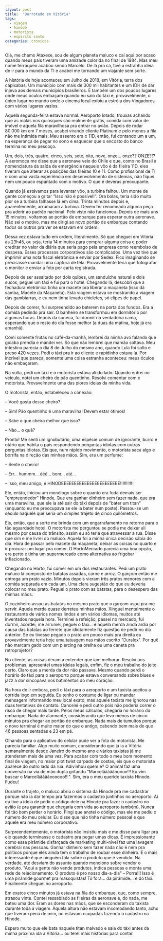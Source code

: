 ```yaml
---
layout: post
title:  "Derrotado em Vitória"
tags:
  - viagem
  - hinode
  - motorista
  - espirito santo
categories: cronicas
---
```


Olá, me chamo Ataxexe, sou de algum planeta maluco e caí aqui por acaso quando meus pais tiveram uma amizade colorida no final de 1984. Mas meu nome terráqueo acabou sendo Marcelo. De lá pra cá, tive a estranha ideia de ir para o mundo da TI e acabei me tornando um viajante sem sorte.

A história de hoje aconteceu em Julho de 2018, em Vitória, terra dos capixabas. Um município com mais de 300 mil habitantes e um IDH de dar injeva aos demais municípios brasileiros. É também um dos poucos lugares onde meus óculos embaçam quando eu saio do táxi e, provavelmente, o único lugar no mundo onde o cinema local exibiu a estréia dos Vingadores com vários lugares vazios.

Aquela segunda-feira estava normal. Aeroporto lotado, trouxas achando que as malas nos quiosques são realmente grátis, comida com valor de imóvel e aquela fila maravilhosa pra entrar no avião. Depois de rodar 80.000 km em 7 meses, acabei virando cliente Platinum e pelo menos a fila não me intimida mais. Meu assento era o 11D, então, fui contando um a um, na esperança de pegar no sono e esquecer que o encosto do banco termina no meu pescoço.

Um, dois, três, quatro, cinco, seis, sete, oito, nove, onze... onze?? ONZE?!? A aeromoça me disse que a aeronave veio do Chile e que, como no Brasil a nomenclatura da saída de emergência naquele vôo é da fileira 11D, eles tiveram que alterar as posições das fileiras 10 e 11. Como profissional de TI e com uma vasta experiência em desenvolvimento de sistemas, não fiquei nem um pouco espantado com o motivo. O que é deveras preocupante.

Quando já estávamos para levantar vôo, a turbina falhou. Um monte de gente começou a gritar "Isso não é possível!". Ora bolas, teria sido muito pior se a turbina falhasse lá em cima. Trinta minutos depois e, aparentemente, arrumaram a turbina. Devem ter renomeado alguma peça pra aderir ao padrão nacional. Pelo visto não funcionou. Depois de mais uns 15 minutos, voltamos ao portão de embarque para esperar outra aeronave. Não sei o motivo, mas me dirigi ao novo portão de embarque contando todos os outros pra ver se estavam em ordem.

Dessa vez estava tudo em ordem, literalmente. Só que cheguei em Vitória às 23h45, ou seja, teria 14 minutos para comprar alguma coisa e poder creditar no valor da diária que seria pago pela empresa como reembolso de despesa. Esses processos corporativos são complicados. Uma vez tive que imprimir uma nota fiscal eletrônica e enviar por Sedex. Fico imaginando se precisasse mandar uma captura de tela. Provavelmente teria que fotografar o monitor e enviar a foto por carta registrada.

Depois de ser assaltado por dois quibes, um sanduíche natural e dois sucos, peguei um táxi e fui para o hotel. Chegando lá, descobri que a fechadura eletrônica tinha um macete pra liberar a maçaneta (isso dá samba, Macete da Maçaneta). Esta viagem estava se mostrando a viagem das gambiarras, e eu nem tinha levado chicletes, só clipes de papel.

Depois de comer, fui surpreendido ao baterem na porta dos fundos. Era a comida pedindo pra sair. O banheiro se transformou em dormitório por algumas horas. Depois da soneca, fui dormir na verdadeira cama, esperando que o resto do dia fosse melhor (a duas da matina, hoje já era amanhã).

Comi somente frutas no café-da-manhã, lembrei da minha avó falando que goiaba prendia e mandei ver. Só que não lembrei que mamão soltava. Meu intestino parecia o dia 8 de Julho do mesmo ano, quando Lula foi solto e preso 420 vezes. Pedi o táxi pra ir ao cliente e rapidinho estava lá. Por incrível que pareça, somente uma coisa estranha aconteceu: meus óculos não embaçaram.

Na volta, pedi um táxi e o motorista estava ali do lado. Quando entrei no veículo, notei um cheiro de pão quentinho. Resolvi comentar com o motorista. Provavelmente uma das piores ideias da minha vida.

O motorista, então, estabeleceu a conexão:

– Você gosta desse cheiro?

– Sim! Pão quentinho é uma maravilha! Devem estar ótimos!

– Sabe o que cheira melhor que isso?

– Não... o quê?

Pronto! Me senti um ignobutário, uma espécie comum de ignorante, burro e otário que habita o país respondendo perguntas idiotas com outras perguntas idiotas. Eis que, num rápido movimento, o motorista saca algo e borrifa na direção das minhas mãos. Sim, era um perfume:

– Sente o cheiro!

– Err... hummm... ééé... bom... até...

– Isso, meu amigo, é HINODEEEEEEEEEEEEEEEEEEEEEEE!!!!!!!!!!!

Ele, então, iniciou um monólogo sobre o quanto era foda demais ser "empreendedor" Hinode. Que era ganhar dinheiro sem fazer nada, que era uma maravilha, que ele ia até sair do táxi depois de "bater um titan" (enquanto eu me preocupava se ele ia bater num poste). Passou-se um século naquele que seria um simples trajeto de cinco quilômetros.

Eis, então, que a sorte me brinda com um engarrafamento no retorno para o tão aguardado hotel. O motorista me perguntou se podia me deixar ali mesmo por causa do trânsito, assim eu só teria que atravessar a rua. Disse que sim e me livrei do maluco. Aquela foi a minha única decisão sábia do dia. Hora de passar pelo macete da maçaneta, deixar as coisas no quarto e ir procurar um lugar pra comer. O HortoMercado parecia uma boa opção, era perto e tinha um supermercado como alternativa ao frigobar inflacionado.

Chegando no Horto, fui comer em um dos restaurantes. Pedi um prato maluco lá composto de batatas assadas, carne e arroz. O garçom então me entrega um prato vazio. Minutos depois vieram três pratos menores com a comida separada em cada um. Uma clara sugestão de que eu deveria colocar no meu prato. Peguei o prato com as batatas, para o desespero das minhas mãos.

O cozinheiro assou as batatas no mesmo prato que o garçom usou pra me servir. Aquela merda quase derreteu minhas mãos. Xinguei mentalmente o restaurante de vários nomes lindos e em vários idiomas, muitos até inventados naquela hora. Terminei a refeição, passei no mercado, fui dormir, acordei, me arrumei, peguei o táxi... e aquela merda ainda ardia por causa das batatas ao ferrete que idiotamente fiz questão de pedir no dia anterior. Se eu tivesse pegado o prato um pouco mais pra direita eu provavelmente teria hoje uma tatuagem nas mãos escrito "Duralex". Por quê não marcam gado com um piercing na orelha ou uma caneta pra retroprojetor?

No cliente, as coisas deram a entender que iam melhorar. Resolvi uns problemas, apresentei umas ideias legais, enfim, fiz o meu trabalho do jeito certo. Claro que a merda da dor não passava. Mesmo quando perdi o horário do táxi para o aeroporto porque estava conversando sobre blues e jazz a dor sincopava nos batimentos do meu coração.

Na hora de ir embora, pedi o táxi para o aeroporto e um taxista aceitou a corrida logo em seguida. Eu tenho o costume de ligar ou mandar mensagem informando meu local exato, mas aquele taxista me ignorou nas duas tentativas de contato. Cancelei e pedi outro pois não poderia correr o risco de chegar mais tarde. Pelos meus cálculos, chegaria no horário do embarque. Nada de alarmante, considerando que levo menos de cinco minutos pra chegar ao portão de embarque. Nada mais de tumultos porque o novo terminal é muito maior do que o antigo, cabendo bem mais do que 46 pessoas sentadas e 23 em pé.

Olhando para o aplicativo do celular pude ver a foto do motorista. Me parecia familiar. Algo muito comum, considerando que já ia a Vitória semanalmente desde Janeiro do mesmo ano e vários taxistas já me atenderam mais de uma vez. Para acabar com todo o meu bom momento final de viagem, no maior plot twist carpado de costas, eis que o motorista aparece do outro lado da rua. Adivinhou quem é? O animal faz uma conversão na via de mão dupla gritando "Marcelãããããooooo!!! Eu vim buscar o Marcelãããããoooooo!!!". Sim, era o meu querido taxista Hinode. Fudeu!

Durante o trajeto, o maluco abriu o sistema da Hinode pra me cadastrar porque não ia dar tempo pra fazermos o cadastro juntinhos no aeroporto. Aí eu tive a ideia de pedir o código dele na Hinode pra fazer o cadastro no avião (e pra garantir que chegaria com vida ao aeroporto também). Nunca foi tão bom perder o horário. Fingi que anotei o código, mas ele me pediu o número do meu celular. Eu disse que não tinha número pessoal e que aquele era meu número corporativo.

Surpreendentemente, o motorista não insistiu mais e me disse para ligar pra ele quando terminasse o cadastro pra pegar umas dicas. É impressionante como essa pirâmide disfarçada de marketing multi-nível faz uma lavagem cerebral nas pessoas. Ganhar dinheiro sem fazer nada não é nem pra políticos porque eles ainda tem o trabalho de roubar esse dinheiro. E o mais interessante é que ninguém fala sobre o produto que é vendido. Na verdade, até desviam do assunto quando menciono sobre vender o produto. "Aqui a gente não vende produtos, indica pessoas e monta uma rede de relacionamento. O produto é pro nosso dia-a-dia" – Porra!!! Isso é uma pirâmide gourmet pra masoquistas! Tô fora... da pirâmide... e do táxi. Finalmente cheguei no aeroporto.

Em exatos cinco minutos já estava na fila do embarque, que, como sempre, atrasou vinte. Contei ressabiado as fileiras da aeronave e, do nada, me bateu uma dor. Eram as dores nas mãos, que se esconderam do taxista durante toda a viagem. Àquela altura não estavam incomodando tanto, acho que tiveram pena de mim, ou estavam ocupadas fazendo o cadastro na Hinode.

Espero muito que ele bata naquele titan malvado e saia do táxi antes da minha próxima ida a Vitória... ou terei mais histórias para contar.